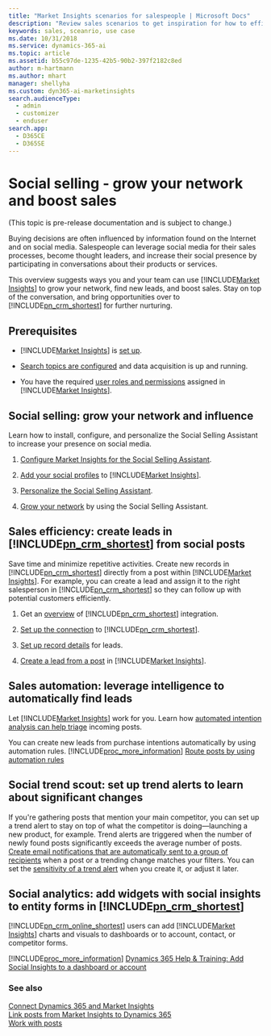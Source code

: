 ```yaml
---
title: "Market Insights scenarios for salespeople | Microsoft Docs"
description: "Review sales scenarios to get inspiration for how to efficiently leverage Market Insights in your organization."
keywords: sales, sceanrio, use case
ms.date: 10/31/2018
ms.service: dynamics-365-ai
ms.topic: article
ms.assetid: b55c97de-1235-42b5-90b2-397f2182c8ed
author: m-hartmann
ms.author: mhart
manager: shellyha
ms.custom: dyn365-ai-marketinsights
search.audienceType: 
  - admin
  - customizer
  - enduser
search.app: 
  - D365CE
  - D365SE
---
```

# Social selling - grow your network and boost sales

(This topic is pre-release documentation and is subject to change.)

Buying decisions are often influenced by information found on the Internet and on social media. Salespeople can leverage social media for their sales processes, become thought leaders, and increase their social presence by participating in conversations about their products or services.

This overview suggests ways you and your team can use [!INCLUDE[Market Insights](../includes/pn-market-insights-short.md)] to grow your network, find new leads, and boost sales. Stay on top of the conversation, and bring opportunities over to [!INCLUDE[pn_crm_shortest](../includes/pn-crm-shortest.md)] for further nurturing.

## Prerequisites

- [!INCLUDE[Market Insights](../includes/pn-market-insights-short.md)] is [set up](settings-administration.md).

- [Search topics are configured](set-up-searches.md) and data acquisition is up and running.

- You have the required [user roles and permissions](user-roles.md) assigned in [!INCLUDE[Market Insights](../includes/pn-market-insights-short.md)].

## Social selling: grow your network and influence

Learn how to install, configure, and personalize the Social Selling Assistant to increase your presence on social media.

1. [Configure Market Insights for the Social Selling Assistant](configure-social-selling-assistant.md).

2. [Add your social profiles](manage-social-profiles.md) to [!INCLUDE[Market Insights](../includes/pn-market-insights-short.md)].

3. [Personalize the Social Selling Assistant](personalize-social-selling-assistant.md).

4. [Grow your network](work-with-social-selling-assistant.md) by using the Social Selling Assistant.

## Sales efficiency: create leads in [!INCLUDE[pn_crm_shortest](../includes/pn-crm-shortest.md)] from social posts

Save time and minimize repetitive activities. Create new records in [!INCLUDE[pn_crm_shortest](../includes/pn-crm-shortest.md)] directly from a post within [!INCLUDE[Market Insights](../includes/pn-market-insights-short.md)]. For example, you can create a lead and assign it to the right salesperson in [!INCLUDE[pn_crm_shortest](../includes/pn-crm-shortest.md)] so they can follow up with potential customers efficiently.

1. Get an [overview](link-posts-to-dynamics-365.md) of [!INCLUDE[pn_crm_shortest](../includes/pn-crm-shortest.md)] integration.

2. [Set up the connection](connect-dynamics-365-record-creation.md) to [!INCLUDE[pn_crm_shortest](../includes/pn-crm-shortest.md)].

3. [Set up record details](create-dynamics-365-record-from-social-post.md) for leads.

4. [Create a lead from a post](create-dynamics-365-record-from-social-post.md) in [!INCLUDE[Market Insights](../includes/pn-market-insights-short.md)].

## Sales automation: leverage intelligence to automatically find leads

Let [!INCLUDE[Market Insights](../includes/pn-market-insights-short.md)] work for you. Learn how [automated intention analysis can help triage](tags.md#how-intention-analysis-works) incoming posts.

You can create new leads from purchase intentions automatically by using automation rules. [!INCLUDE[proc_more_information](../includes/proc-more-information.md)] [Route posts by using automation rules](automation-rules.md)

## Social trend scout: set up trend alerts to learn about significant changes

If you're gathering posts that mention your main competitor, you can set up a trend alert to stay on top of what the competitor is doing&mdash;launching a new product, for example. Trend alerts are triggered when the number of newly found posts significantly exceeds the average number of posts. [Create email notifications that are automatically sent to a group of recipients](email-alerts.md) when a post or a trending change matches your filters. You can set the [sensitivity of a trend alert](email-alerts.md#set-a-trend-alerts-sensitivity) when you create it, or adjust it later.

## Social analytics: add widgets with social insights to entity forms in [!INCLUDE[pn_crm_shortest](../includes/pn-crm-shortest.md)]

[!INCLUDE[pn_crm_online_shortest](../includes/pn-crm-online-shortest.md)] users can add [!INCLUDE[Market Insights](../includes/pn-market-insights-short.md)] charts and visuals to dashboards or to account, contact, or competitor forms.

[!INCLUDE[proc_more_information](../includes/proc-more-information.md)] [Dynamics 365 Help & Training: Add Social Insights to a dashboard or account](https://go.microsoft.com/fwlink/p/?LinkID=391707)

### See also

[Connect Dynamics 365 and Market Insights](connect-dynamics-365-record-creation.md)   
[Link posts from Market Insights to Dynamics 365](link-posts-to-dynamics-365.md)   
[Work with posts](work-with-posts.md)
